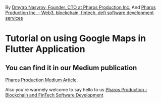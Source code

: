 By [Dmytro Nasyrov, Founder, CTO at Pharos Production Inc.](https://www.linkedin.com/in/dmytronasyrov/)
And [Pharos Production Inc. - Web3, blockchain, fintech, defi software development services](https://pharosproduction.com)

# Tutorial on using Google Maps in Flutter Application 

## You can find it in our Medium publication
[Pharos Production Medium Article](https://medium.com/pharos-production/using-google-maps-on-flutter-for-android-d62b724d86b9).

Also you're warmely welcome to say hello to us
[Pharos Production - Blockchain and FinTech Software Development](https://pharosproduction.com)

